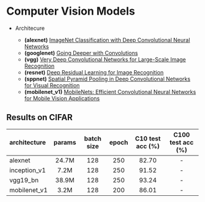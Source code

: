 # Computer Vision Models

- Architecure

  - **(alexnet)** [ImageNet Classification with Deep Convolutional Neural Networks](https://papers.nips.cc/paper/4824-imagenet-classification-with-deep-convolutional-neural-networks)
  - **(googlenet)** [Going Deeper with Convolutions](https://arxiv.org/abs/1409.4842)
  - **(vgg)** [Very Deep Convolutional Networks for Large-Scale Image Recognition](https://arxiv.org/abs/1409.1556)
  - **(resnet)** [Deep Residual Learning for Image Recognition](https://arxiv.org/abs/1512.03385)
  - **(sppnet)** [Spatial Pyramid Pooling in Deep Convolutional Networks for Visual Recognition](https://arxiv.org/abs/1406.4729)
  - **(mobilenet_v1)** [MobileNets: Efficient Convolutional Neural Networks for Mobile Vision Applications](https://arxiv.org/abs/1704.04861)
  

## Results on CIFAR

| architecture          | params | batch size | epoch | C10 test acc (%) | C100 test acc (%) |
| :-------------------- | :----: | :--------: | :---: | :--------------: | :---------------: |
| alexnet               | 24.7M  |    128     |  250  |      82.70       |         -         |
| inception_v1          |  7.2M  |    128     |  250  |      91.52       |         -         |
| vgg19_bn              | 38.9M  |    128     |  250  |      93.24       |         -         |
| mobilenet_v1          |  3.2M  |    128     |  200  |      86.01       |         -         |
